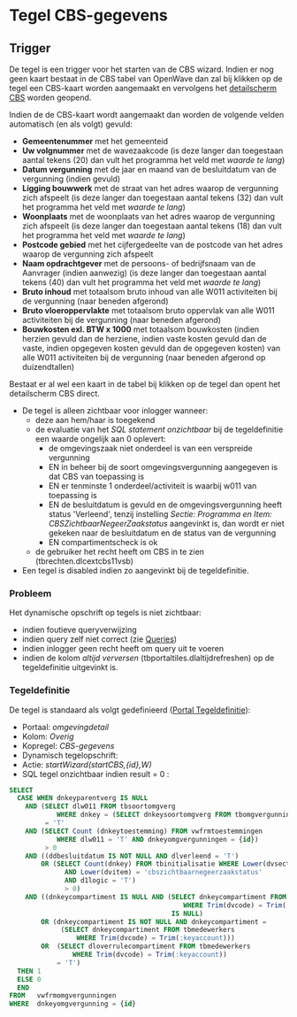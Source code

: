 # Tegel CBS-gegevens

## Trigger

De tegel is een trigger voor het starten van de CBS wizard. Indien er nog geen kaart bestaat in de CBS tabel van OpenWave dan zal bij klikken op de tegel een CBS-kaart worden aangemaakt en vervolgens het [detailscherm CBS](/docs/probleemoplossing/portalen_en_moduleschermen/zaakportaal_omgeving/tegel_cbs_gegevens/detail_cbs.md) worden geopend.

Indien de de CBS-kaart wordt aangemaakt dan worden de volgende velden automatisch (en als volgt) gevuld:

  * **Gemeentenummer** met het gemeenteid
  * **Uw volgnummer** met de wavezaakcode (is deze langer dan toegestaan aantal tekens (20) dan vult het programma het veld met *waarde te lang*)
  * **Datum vergunning** met de jaar en maand van de besluitdatum van de vergunning (indien gevuld)
  * **Ligging bouwwerk** met de straat van het adres waarop de vergunning zich afspeelt (is deze langer dan toegestaan aantal tekens (32) dan vult het programma het veld met *waarde te lang*)
  * **Woonplaats** met de woonplaats van het adres waarop de vergunning zich afspeelt (is deze langer dan toegestaan aantal tekens (18) dan vult het programma het veld met *waarde te lang*)
  * **Postcode gebied** met het cijfergedeelte van de postcode van het adres waarop de vergunning zich afspeelt
  * **Naam opdrachtgever** met de persoons- of bedrijfsnaam van de Aanvrager (indien aanwezig) (is deze langer dan toegestaan aantal tekens (40) dan vult het programma het veld met *waarde te lang*)
  * **Bruto inhoud** met totaalsom bruto inhoud van alle W011 activiteiten bij de vergunning (naar beneden afgerond)
  * **Bruto vloeroppervlakte** met totaalsom bruto oppervlak van alle W011 activiteiten bij de vergunning (naar beneden afgerond)
  * **Bouwkosten exl. BTW x 1000** met totaalsom bouwkosten (indien herzien gevuld dan de herziene, indien vaste kosten gevuld dan de vaste, indien opgegeven kosten gevuld dan de opgegeven kosten) van alle W011 activiteiten bij de vergunning (naar beneden afgerond op duizendtallen)

Bestaat er al wel een kaart in de tabel bij klikken op de tegel dan opent het detailscherm CBS direct.

  * De tegel is alleen zichtbaar voor inlogger wanneer: 
    * deze aan hem/haar is toegekend 
    * de evaluatie van het *SQL statement onzichtbaar* bij de tegeldefinitie een waarde ongelijk aan 0 oplevert:
      * de omgevingszaak niet onderdeel is van een verspreide vergunning
      * EN in beheer bij de soort omgevingsvergunning aangegeven is dat CBS van toepassing is 
      * EN er tenminste 1 onderdeel/activiteit is waarbij w011 van toepassing is
      * EN de besluitdatum is gevuld en de omgevingsvergunning heeft status 'Verleend', tenzij instelling *Sectie: Programma en Item: CBSZichtbaarNegeerZaakstatus* aangevinkt is, dan wordt er niet gekeken naar de besluitdatum en de status van de vergunning
      * EN compartimentscheck is ok
    * de gebruiker het recht heeft om CBS in te zien (tbrechten.dlcextcbs11vsb)
  * Een tegel is disabled indien zo aangevinkt bij de tegeldefinitie.

### Probleem

Het dynamische opschrift op tegels is niet zichtbaar:

  * indien foutieve queryverwijzing
  * indien query zelf niet correct (zie [Queries](/docs/instellen_inrichten/queries.md))
  * indien inlogger geen recht heeft om query uit te voeren 
  * indien de kolom *altijd verversen* (tbportaltiles.dlaltijdrefreshen) op de tegeldefinitie uitgevinkt is.

### Tegeldefinitie

De tegel is standaard als volgt gedefinieerd ([Portal Tegeldefinitie](/docs/instellen_inrichten/portaldefinitie/portal_tegel.md)):

  * Portaal: *omgevingdetail*
  * Kolom: *Overig*
  * Kopregel: *CBS-gegevens*
  * Dynamisch tegelopschrift:
  * Actie: *startWizard(startCBS,{id},W)*
  * SQL tegel onzichtbaar indien result = 0 :
```sql
SELECT 
  CASE WHEN dnkeyparentverg IS NULL
    AND (SELECT dlw011 FROM tbsoortomgverg
            WHERE dnkey = (SELECT dnkeysoortomgverg FROM tbomgvergunning WHERE dnkey = {id})) 
         = 'T'
    AND (SELECT Count (dnkeytoestemming) FROM vwfrmtoestemmingen 
            WHERE dlw011 = 'T' AND dnkeyomgvergunningen = {id})
         > 0
    AND ((ddbesluitdatum IS NOT NULL AND dlverleend = 'T')
        OR (SELECT Count(dnkey) FROM tbinitialisatie WHERE Lower(dvsectie) = 'programma'
              AND Lower(dvitem) = 'cbszichtbaarnegeerzaakstatus'
              AND d1logic = 'T') 
              > 0)
    AND ((dnkeycompartiment IS NULL AND (SELECT dnkeycompartiment FROM tbmedewerkers 
                                            WHERE Trim(dvcode) = Trim(:keyaccount)) 
                                         IS NULL) 
        OR (dnkeycompartiment IS NOT NULL AND dnkeycompartiment = 
             (SELECT dnkeycompartiment FROM tbmedewerkers 
                 WHERE Trim(dvcode) = Trim(:keyaccount))) 
        OR  (SELECT dloverrulecompartiment FROM tbmedewerkers 
                WHERE Trim(dvcode) = Trim(:keyaccount)) 
            = 'T') 
  THEN 1
  ELSE 0
  END
FROM   vwfrmomgvergunningen
WHERE  dnkeyomgvergunning = {id}
```

